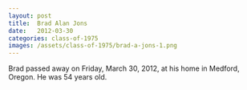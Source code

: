 ```yaml
---
layout: post
title:  Brad Alan Jons
date:   2012-03-30
categories: class-of-1975
images: /assets/class-of-1975/brad-a-jons-1.png
---
```

Brad passed away on Friday, March 30, 2012, at his home in Medford, Oregon.  He was 54 years old.  
